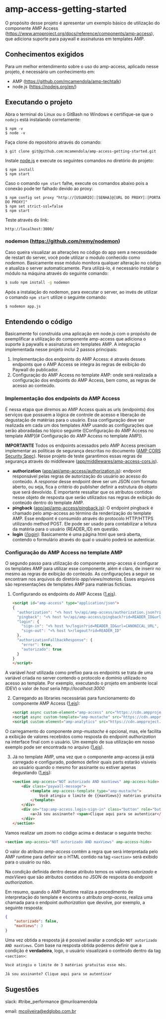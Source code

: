 # amp-access-getting-started

O propósito desse projeto é apresentar um exemplo básico de utilização do componente AMP Access (https://www.ampproject.org/docs/reference/components/amp-access), que adiciona suporte para paywall e assinaturas em templates AMP. 

## Conhecimentos exigidos

Para um melhor entendimento sobre o uso do amp-access, aplicado nesse projeto, é necessário um conhecimento em:

* AMP (https://github.com/mcamendola/amp-techtalk)
* node.js (https://nodejs.org/en/)

## Executando o projeto

Abra o terminal do Linux ou o GitBash no Windows e certifique-se que o `nodejs` está instalando corretamente:
```
$ npm -v
$ node -v
```

Faça clone do repositório através do comando:
```
$ git clone git@github.com:mcamendola/amp-access-getting-started.git
```

Instale [node.js](https://nodejs.org/) e execute os seguintes comandos no diretório do projeto:
```
$ npm install
$ npm start
```

Caso o comando `npm start` falhe, execute os comandos abaixo pois a conexão pode ter falhado devido ao proxy:
```
$ npm config set proxy "http://[USUARIO]:[SENHA]@[URL DO PROXY]:[PORTA DO PROXY]"
$ npm set strict-ssl=false
$ npm start
```

Teste através do link:
```
http://localhost:3000/
```

### nodemon (https://github.com/remy/nodemon)

Caso queira visualizar as alterações no código do app sem a necessidade de restart do server, você pode utilizar o modulo conhecido como *nodemon*. Basicamente esse módulo monitora qualquer alteração no código e atualiza o server automaticamente.
Para utilizá-lo, é necessário instalar o módulo na máquina através do seguinte comando:

```bash
$ sudo npm install -g nodemon
```

Após a instalação do nodemon, para executar o server, ao invés de utilizar o comando ```npm start``` utilize o seguinte comando:

```bash
$ nodemon app.js
```

## Entendendo o código

Basicamente foi construída uma aplicação em node.js com o propósito de exemplificar a utilização do componente amp-access que adiciona o suporte à paywalls e assinaturas em templates AMP.
A integração implementada nesse projeto inclui 2 passos principais:

1. Implementação dos endpoints do AMP Access: é através desses endpoints que o AMP Access se integra às regras de exibição do Paywall do publicador.
2. Configuração do AMP Access no template AMP: onde será realizada a configuração dos endpoints do AMP Access, bem como, as regras de acesso ao conteúdo.

### Implementação dos endpoints do AMP Access

É nessa etapa que diremos ao AMP Access quais as urls (endpoints) dos serviços que possuem a lógica de controle de acesso e liberação de degustação de matérias para o usuário. Essa configuração deve ser realizada em cada um dos templates AMP usando as configurações que serão aboradadas no tópico seguinte ([Configuração do AMP Access no template AMP](# Configuração do AMP Access no template AMP)).

**IMPORTANTE** Todos os endpoints acessados pelo AMP Access precisam implementar as políticas de segurança descritas no documento ([AMP CORS Security Spec](https://www.ampproject.org/docs/reference/components/amp-access#cors-origin-security)). Nesse projeto de teste garantimos essas regras de segurança através do middleware ([app/middlewares/amp-access-cors.js](app/middlewares/amp-access-cors.js)).

* **authorization** ([app/api/amp-access/authorization.js](app/api/amp-access/authorization.js)): endpoint responsável pelas regras de autorização do usuário ao acesso do conteúdo. A *response* desse endpoint deve ser um JSON com formato aberto, ou seja, fica a critério do publisher definir a estrutura do objeto que será devolvido. É importante ressaltar que os atributos contidos nesse objeto de resposta que serão utilizados nas regras de exibição do conteúdo dentro do template AMP.
* **pingback** ([app/api/amp-access/pingback.js](app/api/amp-access/pingback.js)): O endpoint pingback é chamado pelo amp-access ao término da renderização do template AMP. Esse endpoint é consumido através do protocolo HTTP/HTTPS utilizando method POST. Ele pode ser usado para contabilizar a leitura da matéria para o usuário (READER_ID) em questão.
* **login** ([/login](app/controllers/login-controller.js)): Basicamente é uma página html que será aberta, contendo o formulário através do qual o usuário poderá se autenticar. 

### Configuração do AMP Access no template AMP

O segundo passo para utilização do componente amp-access é configurar os templates AMP para utilizar esse componente, além é claro, de inserir no mesmo as regras de exibição do conteúdo.
As configurações a seguir se encontram nos arquivos do diretório *app/views/materias*. Esses arquivos são representações de templates AMP para matérias fictícias.

1. Configurando os endpoints do AMP Access ([1.ejs](app/views/materias/1.ejs#224)).

    ```html
    <script id="amp-access" type="application/json">
    {
      "authorization": "<% host %>/api/amp-access/authorization.json?rid=READER_ID&url=CANONICAL_URL&ref=DOCUMENT_REFERRER&_=RANDOM",
      "pingback": "<% host %>/api/amp-access/pingback?rid=READER_ID&url=CANONICAL_URL&ref=DOCUMENT_REFERRER",
      "login": {
        "sign-in": "<% host %>/login?rid=READER_ID&url=CANONICAL_URL",
        "sign-out": "<% host %>/logout?rid=READER_ID"
      },
      "authorizationFallbackResponse": {
        "error": true,
        "autorizado": true
      }     
    }
    </script>
    ```

A variável *host* utilizada como prefixo para os endpoints se trata de uma variável criada no server contendo o protocolo e domínio utilizado no acesso ao template. Por exemplo, executando o projeto em ambiente local (DEV) o valor de *host* seria *http://localhost:3000*

2. Carregando as libraries necessárias para funcionamento do componente AMP Access ([1.ejs](app/views/materias/1.ejs#238)):

    ```html
    <script async custom-element="amp-access" src="https://cdn.ampproject.org/v0/amp-access-0.1.js"></script>
    <script async custom-template="amp-mustache" src="https://cdn.ampproject.org/v0/amp-mustache-0.1.js"></script>
    <script custom-element="amp-analytics" src="https://cdn.ampproject.org/v0/amp-analytics-0.1.js" async></script>
    ```

O carregamento do componente *amp-mustache* é opcional, mas, ele facilita a exibição de valores recebidos como resposta do endpoint *authorization* na interface final com o usuário. Um exemplo de sua utilização em nosso exemplo pode ser encontrada no arquivo ([1.ejs](app/views/materias/1.ejs#260)).

3. Já no template AMP, uma vez que o componente amp-access já está carregado e configurado, podemos definir quais parts estarão visiveis ao usuário quando o mesmo for assinante ou estiver apenas degustando ([1.ejs](app/views/materias/1.ejs#258)):

    ```html
    <section amp-access="NOT autorizado AND maxViews" amp-access-hide>
        <div class="paywall-message">
            <template amp-access-template type="amp-mustache">
                Você atingiu o limite de {{maxViews}} matérias gratuitas esse mês.
            </template>
        </div>
        <div on="tap:amp-access.login-sign-in" class="button" role="button" tabindex="0">
            <a>Já sou assinante? <span>Clique aqui para se autenticar</span></a>
        </div>
    </section>
    ```

Vamos realizar um zoom no código acima e destacar o seguinte trecho:

```html
<section amp-access="NOT autorizado AND maxViews" amp-access-hide>
```
O valor do atributo *amp-access* contêm a regra que será interpretada pelo AMP runtime para definir se o HTML contido na tag `<section>` será exibido para o usuário ou não.

Na condição definida dentro desse atributo temos os valores *autorizado* e *maxViews* que são atributos contidos no JSON de resposta do endpoint *authorization*.

Em resumo, quando o AMP Runtime realiza a procedimento de interpretação do template e encontra o atributo *amp-acess*, realiza uma chamada para o endpoint *authorization* que devolve, por exemplo, a seguinte resposta:

```JSON
{
    "autorizado": false,
    "maxViews": 3
}
```
Uma vez obtida a resposta já é possível avaliar a condição `NOT autorizado AND maxViews`. Com base na resposta obtida podemos definir que a condição é **verdadeira**, logo, o usuário visualizará o conteúdo dentro da tag `<section>`:

```html
Você atingiu o limite de 3 matérias gratuitas esse mês.

Já sou assinante? Clique aqui para se autenticar
```

## Sugestões

slack:
#tribe_performance
@muriloamendola

email: <mcoliveira@edglobo.com.br>


